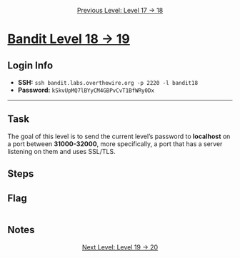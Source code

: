 <p align="center">
<a href="level-17→18.md">Previous Level: Level 17 → 18</a>
</p>

# [Bandit Level 18 → 19](https://overthewire.org/wargames/bandit/bandit18.html)

## Login Info
- **SSH:** `ssh bandit.labs.overthewire.org -p 2220 -l bandit18`
- **Password:** `kSkvUpMQ7lBYyCM4GBPvCvT1BfWRy0Dx`

---

## Task 
The goal of this level is to send the current level’s password to **localhost** on a port between **31000-32000**, more specifically, a port that has a server listening on them and uses SSL/TLS.


## Steps

## Flag
```bash

```

## Notes


<p align="center">
<a href="level-19→20.md">Next Level: Level 19 → 20</a>
</p>


